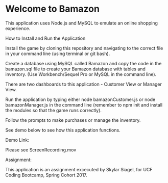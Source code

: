 # Welcome to Bamazon
This application uses Node.js and MySQL to emulate an online shopping experience.

How to Install and Run the Application

Install the game by cloning this repository and navigating to the correct file in your command line (using terminal or git bash).

Create a database using MySQL called Bamazon and copy the code in the bamazon.sql file to create your Bamazon database with tables and inventory. (Use Workbench/Sequel Pro or MySQL in the command line).

There are two dashboards to this application - Customer View or Manager View. 

Run the application by typing either node bamazonCustomer.js or node bamazonManager.js in the command line (remember to npm init and install the modules so that the game runs correctly).

Follow the prompts to make purchases or manage the inventory.

See demo below to see how this application functions.

Demo Link:

Please see ScreenRecording.mov


Assignment:

This application is an assignment excecuted by Skylar Siagel, for UCF Coding Bootcamp, Spring Cohort 2017.

